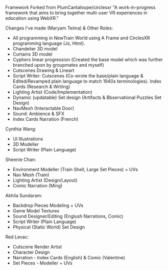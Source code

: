 Framework Forked from PlumCantaloupe/circlesxr
"A work-in-progress framework that aims to bring together multi-user VR experiences in education using WebXR."

Changes I've made (Maryam Teima) & Other Roles: 
- All programming in NewTrain World using A Frame and CirclesXR programming language (Js, Html). 
- Chandelier 3D model
- Curtains 3D model 
- Cyphers linear progression (Created the base model which was further branched upon by groupmates and myself)
- Cutscenes Drawing & Lineart  
- Script Writer: Cutscenes (Co-wrote the base/plain language & Edited/Revamped plain language to match 1940s terminologies). Index Cards (Research & Writing)
- Lighting Artist (Code/Implementation)
- Dynamic (updatable) Set design (Artifacts & Bbservational Puzzles Set Design)
- NavMesh (Interactable Door)
- Sound: Ambience & SFX
- Index Cards Narration (French) 

Cynthia Wang:
- UI Illustrations 
- 3D Modeller
- Script Writer (Plain Language)

Sheenie Chan:
- Environment Modeller (Train Shell, Large Set Pieces) + UVs 
- Nav Mesh (Train)
- Lighting Artist (Design/Layout)
- Comic Narration (Ming)

Akhila Sundaram:
- Backdrop Pieces Modeling + UVs
- Game Model Textures
- Sound Designer/Editing (Englush Narrations, Comic)
- Script Writer (Plain Language)
- Physical (Static World) Set Design

Red Levac:
- Cutscene Render Artist
- Character Design
- Narration - Index Cards (English) & Comic (Valentine)
- Set Pieces - Modeller + UVs

